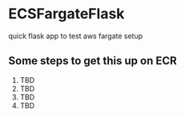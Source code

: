 # ECSFargateFlask
quick flask app to test aws fargate setup

## Some steps to get this up on ECR
1. TBD
2. TBD
3. TBD
4. TBD
